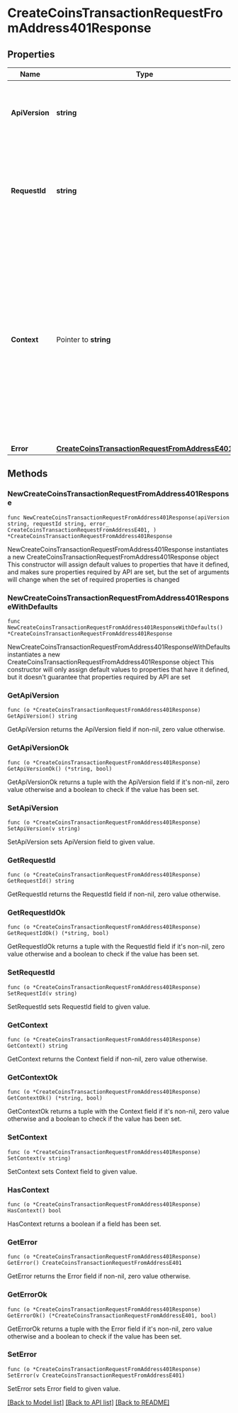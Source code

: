 # CreateCoinsTransactionRequestFromAddress401Response

## Properties

Name | Type | Description | Notes
------------ | ------------- | ------------- | -------------
**ApiVersion** | **string** | Specifies the version of the API that incorporates this endpoint. | 
**RequestId** | **string** | Defines the ID of the request. The &#x60;requestId&#x60; is generated by Crypto APIs and it&#39;s unique for every request. | 
**Context** | Pointer to **string** | In batch situations the user can use the context to correlate responses with requests. This property is present regardless of whether the response was successful or returned as an error. &#x60;context&#x60; is specified by the user. | [optional] 
**Error** | [**CreateCoinsTransactionRequestFromAddressE401**](CreateCoinsTransactionRequestFromAddressE401.md) |  | 

## Methods

### NewCreateCoinsTransactionRequestFromAddress401Response

`func NewCreateCoinsTransactionRequestFromAddress401Response(apiVersion string, requestId string, error_ CreateCoinsTransactionRequestFromAddressE401, ) *CreateCoinsTransactionRequestFromAddress401Response`

NewCreateCoinsTransactionRequestFromAddress401Response instantiates a new CreateCoinsTransactionRequestFromAddress401Response object
This constructor will assign default values to properties that have it defined,
and makes sure properties required by API are set, but the set of arguments
will change when the set of required properties is changed

### NewCreateCoinsTransactionRequestFromAddress401ResponseWithDefaults

`func NewCreateCoinsTransactionRequestFromAddress401ResponseWithDefaults() *CreateCoinsTransactionRequestFromAddress401Response`

NewCreateCoinsTransactionRequestFromAddress401ResponseWithDefaults instantiates a new CreateCoinsTransactionRequestFromAddress401Response object
This constructor will only assign default values to properties that have it defined,
but it doesn't guarantee that properties required by API are set

### GetApiVersion

`func (o *CreateCoinsTransactionRequestFromAddress401Response) GetApiVersion() string`

GetApiVersion returns the ApiVersion field if non-nil, zero value otherwise.

### GetApiVersionOk

`func (o *CreateCoinsTransactionRequestFromAddress401Response) GetApiVersionOk() (*string, bool)`

GetApiVersionOk returns a tuple with the ApiVersion field if it's non-nil, zero value otherwise
and a boolean to check if the value has been set.

### SetApiVersion

`func (o *CreateCoinsTransactionRequestFromAddress401Response) SetApiVersion(v string)`

SetApiVersion sets ApiVersion field to given value.


### GetRequestId

`func (o *CreateCoinsTransactionRequestFromAddress401Response) GetRequestId() string`

GetRequestId returns the RequestId field if non-nil, zero value otherwise.

### GetRequestIdOk

`func (o *CreateCoinsTransactionRequestFromAddress401Response) GetRequestIdOk() (*string, bool)`

GetRequestIdOk returns a tuple with the RequestId field if it's non-nil, zero value otherwise
and a boolean to check if the value has been set.

### SetRequestId

`func (o *CreateCoinsTransactionRequestFromAddress401Response) SetRequestId(v string)`

SetRequestId sets RequestId field to given value.


### GetContext

`func (o *CreateCoinsTransactionRequestFromAddress401Response) GetContext() string`

GetContext returns the Context field if non-nil, zero value otherwise.

### GetContextOk

`func (o *CreateCoinsTransactionRequestFromAddress401Response) GetContextOk() (*string, bool)`

GetContextOk returns a tuple with the Context field if it's non-nil, zero value otherwise
and a boolean to check if the value has been set.

### SetContext

`func (o *CreateCoinsTransactionRequestFromAddress401Response) SetContext(v string)`

SetContext sets Context field to given value.

### HasContext

`func (o *CreateCoinsTransactionRequestFromAddress401Response) HasContext() bool`

HasContext returns a boolean if a field has been set.

### GetError

`func (o *CreateCoinsTransactionRequestFromAddress401Response) GetError() CreateCoinsTransactionRequestFromAddressE401`

GetError returns the Error field if non-nil, zero value otherwise.

### GetErrorOk

`func (o *CreateCoinsTransactionRequestFromAddress401Response) GetErrorOk() (*CreateCoinsTransactionRequestFromAddressE401, bool)`

GetErrorOk returns a tuple with the Error field if it's non-nil, zero value otherwise
and a boolean to check if the value has been set.

### SetError

`func (o *CreateCoinsTransactionRequestFromAddress401Response) SetError(v CreateCoinsTransactionRequestFromAddressE401)`

SetError sets Error field to given value.



[[Back to Model list]](../README.md#documentation-for-models) [[Back to API list]](../README.md#documentation-for-api-endpoints) [[Back to README]](../README.md)



